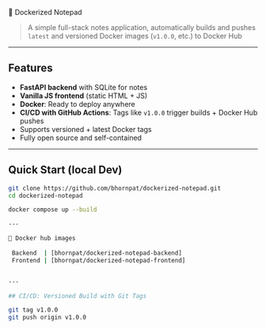 📝 Dockerized Notepad

> A simple full-stack notes application, automatically builds and pushes `latest` and versioned Docker images (`v1.0.0`, etc.) to Docker Hub

---

## Features
-  **FastAPI backend** with SQLite for notes
-  **Vanilla JS frontend** (static HTML + JS)
-  **Docker**: Ready to deploy anywhere
-  **CI/CD with GitHub Actions**: Tags like `v1.0.0` trigger builds + Docker Hub pushes
-  Supports versioned + latest Docker tags
-  Fully open source and self-contained

---

## Quick Start (local Dev)

```bash
git clone https://github.com/bhornpat/dockerized-notepad.git
cd dockerized-notepad

docker compose up --build

---

🐳 Docker hub images
                                                                                     
 Backend  | [bhornpat/dockerized-notepad-backend] 
 Frontend | [bhornpat/dockerized-notepad-frontend]


---

## CI/CD: Versioned Build with Git Tags

git tag v1.0.0
git push origin v1.0.0
